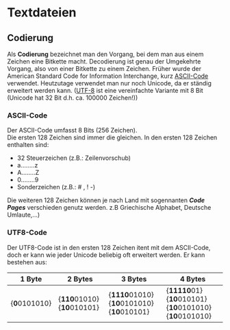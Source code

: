 # Textdateien

## Codierung

Als **Codierung** bezeichnet man den Vorgang, bei dem man aus einem Zeichen eine Bitkette macht. Decodierung ist genau der Umgekehrte Vorgang, also von einer Bitkette zu einem Zeichen. 
Früher wurde der American Standard Code for Information Interchange, kurz [ASCII-Code](https://de.wikipedia.org/wiki/American_Standard_Code_for_Information_Interchange) verwendet.
Heutzutage verwendet man nur noch Unicode, da er ständig erweitert werden kann. ([UTF-8](https://de.wikipedia.org/wiki/UTF-8) ist eine vereinfachte Variante mit 8 Bit (Unicode hat 32 Bit d.h. ca. 100000 Zeichen!))

### ASCII-Code

Der ASCII-Code umfasst 8 Bits (256 Zeichen).  
Die ersten 128 Zeichen sind immer die gleichen. In den ersten 128 Zeichen enthalten sind:

* 32 Steuerzeichen (z.B.: Zeilenvorschub)
* a........z
* A........Z
* 0........9
* Sonderzeichen (z.B.: # , ! -)

Die weiteren 128 Zeichen können je nach Land mit sogennanten ***Code Pages*** verschieden genutz werden.
z.B Griechische Alphabet, Deutsche Umlaute,...)

### UTF8-Code
Der UTF8-Code ist in den ersten 128 Zeichen itent mit dem ASCII-Code, doch er kann wie jeder Unicode beliebig oft erweitert werden.
Er kann bestehen aus:

| 1 Byte | 2 Bytes | 3 Bytes | 4 Bytes | 
| ----------- | ------------ | ------------------ | ----------------- |
| {**0**0101010} | {**110**01010} {**10**010101} | {**1110**01010} {**10**0101010} {**10**010101} | {**11110**01} {**10**010101} {**10**0101010} {**10**0101010} |  
